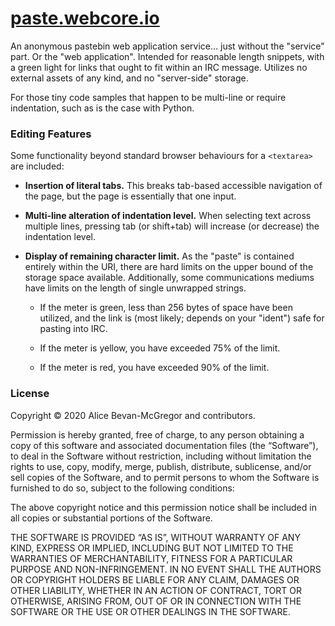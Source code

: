 # [paste.webcore.io](https://paste.webcore.io/)

An anonymous pastebin web application service… just without the "service" part.  Or the "web application".  Intended for reasonable length snippets, with a green light for links that ought to fit within an IRC message.  Utilizes no external assets of any kind, and no "server-side" storage.

For those tiny code samples that happen to be multi-line or require indentation, such as is the case with Python.


### Editing Features

Some functionality beyond standard browser behaviours for a `<textarea>` are included:

* **Insertion of literal tabs.**
  This breaks tab-based accessible navigation of the page, but the page is essentially that one input.

* **Multi-line alteration of indentation level.**
  When selecting text across multiple lines, pressing tab (or shift+tab) will increase (or decrease) the indentation level.

* **Display of remaining character limit.**
  As the "paste" is contained entirely within the URI, there are hard limits on the upper bound of the storage space available. Additionally, some communications mediums have limits on the length of single unwrapped strings.

  * If the meter is green, less than 256 bytes of space have been utilized, and the link is (most likely; depends on your "ident") safe for pasting into IRC.

  * If the meter is yellow, you have exceeded 75% of the limit.

  * If the meter is red, you have exceeded 90% of the limit.


### License

Copyright © 2020 Alice Bevan-McGregor and contributors.

Permission is hereby granted, free of charge, to any person obtaining a copy of this software and associated documentation files (the “Software”), to deal in the Software without restriction, including without limitation the rights to use, copy, modify, merge, publish, distribute, sublicense, and/or sell copies of the Software, and to permit persons to whom the Software is furnished to do so, subject to the following conditions:

The above copyright notice and this permission notice shall be included in all copies or substantial portions of the Software.

THE SOFTWARE IS PROVIDED “AS IS”, WITHOUT WARRANTY OF ANY KIND, EXPRESS OR IMPLIED, INCLUDING BUT NOT LIMITED TO THE WARRANTIES OF MERCHANTABILITY, FITNESS FOR A PARTICULAR PURPOSE AND NON-INFRINGEMENT. IN NO EVENT SHALL THE AUTHORS OR COPYRIGHT HOLDERS BE LIABLE FOR ANY CLAIM, DAMAGES OR OTHER LIABILITY, WHETHER IN AN ACTION OF CONTRACT, TORT OR OTHERWISE, ARISING FROM, OUT OF OR IN CONNECTION WITH THE SOFTWARE OR THE USE OR OTHER DEALINGS IN THE SOFTWARE.
